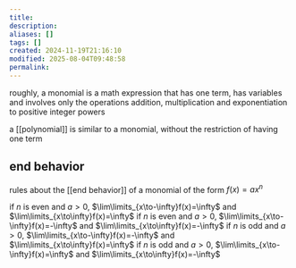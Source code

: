 ```yaml
---
title: 
description: 
aliases: []
tags: []
created: 2024-11-19T21:16:10
modified: 2025-08-04T09:48:58
permalink:
---
```


roughly, a monomial is a math expression that has one term, has variables and involves only the operations addition, multiplication and exponentiation to positive integer powers

a [[polynomial]] is similar to a monomial, without the restriction of having one term

## end behavior

rules about the [[end behavior]] of a monomial of the form $f(x)=ax^n$

if $n$ is even and $a>0$,  $\lim\limits_{x\to-\infty}f(x)=\infty$ and  $\lim\limits_{x\to\infty}f(x)=\infty$ 
if $n$ is even and $a>0$,  $\lim\limits_{x\to-\infty}f(x)=-\infty$ and  $\lim\limits_{x\to\infty}f(x)=-\infty$ 
if $n$ is odd and $a>0$,  $\lim\limits_{x\to-\infty}f(x)=-\infty$ and  $\lim\limits_{x\to\infty}f(x)=\infty$ 
if $n$ is odd and $a>0$,  $\lim\limits_{x\to-\infty}f(x)=\infty$ and  $\lim\limits_{x\to\infty}f(x)=-\infty$ 
